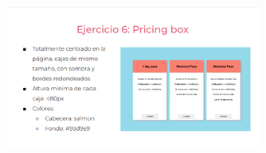 ![](https://github.com/eduardo608/practicaModeladoEnCaja/blob/ejercicio_6/storage/img/ejercicio_6.png)